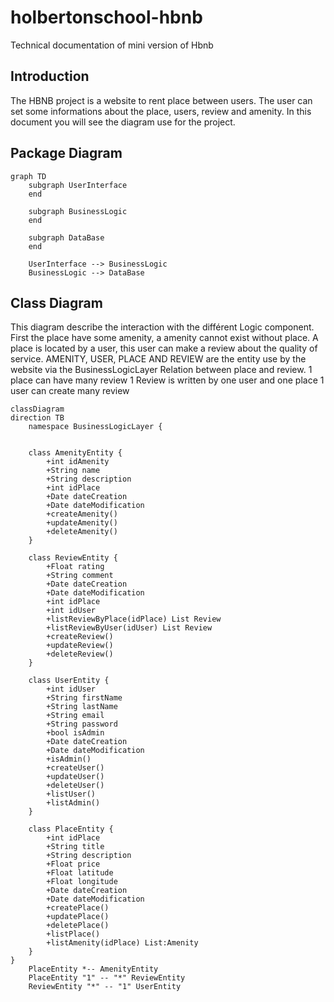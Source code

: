 # holbertonschool-hbnb
Technical documentation of mini version of Hbnb

## Introduction
The HBNB project is a website to rent place between users.
The user can set some informations about the place, users, review and amenity.
In this document you will see the diagram use for the project.

## Package Diagram 

```mermaid
graph TD
    subgraph UserInterface
    end

    subgraph BusinessLogic
    end

    subgraph DataBase
    end

    UserInterface --> BusinessLogic
    BusinessLogic --> DataBase
```


## Class Diagram 

This diagram describe the interaction with the différent Logic component.
First the place have some amenity, a amenity cannot exist without place. 
A place is located by a user, this user can make a review about the quality of service. 
AMENITY, USER, PLACE AND REVIEW are the entity use by the website via the BusinessLogicLayer
Relation between place and review. 
1 place can have many review
1 Review is written by one user and one place
1 user can create many review

```mermaid
classDiagram
direction TB
	namespace BusinessLogicLayer {

	
    class AmenityEntity {
		+int idAmenity
	    +String name
	    +String description
	    +int idPlace
	    +Date dateCreation
	    +Date dateModification
	    +createAmenity()
	    +updateAmenity()
	    +deleteAmenity()
    }

    class ReviewEntity {
	    +Float rating
	    +String comment
	    +Date dateCreation
	    +Date dateModification
	    +int idPlace
	    +int idUser
	    +listReviewByPlace(idPlace) List Review
	    +listReviewByUser(idUser) List Review
		+createReview()
	    +updateReview()
	    +deleteReview()
    }

    class UserEntity {
	    +int idUser
	    +String firstName
	    +String lastName
	    +String email
	    +String password
	    +bool isAdmin
	    +Date dateCreation
	    +Date dateModification
	    +isAdmin()
	    +createUser()
	    +updateUser()
	    +deleteUser()
		+listUser()
		+listAdmin()
    }

    class PlaceEntity {
	    +int idPlace
	    +String title
	    +String description
	    +Float price
	    +Float latitude
	    +Float longitude
	    +Date dateCreation
	    +Date dateModification
	    +createPlace()
	    +updatePlace()
	    +deletePlace()
		+listPlace()
		+listAmenity(idPlace) List:Amenity
    }
}
    PlaceEntity *-- AmenityEntity
    PlaceEntity "1" -- "*" ReviewEntity
    ReviewEntity "*" -- "1" UserEntity


```
